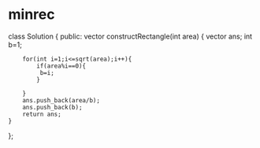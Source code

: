 # minrec

class Solution {
public:
    vector<int> constructRectangle(int area) {
        vector<int> ans;
        int b=1;

        for(int i=1;i<=sqrt(area);i++){
            if(area%i==0){
             b=i;
            }
            
        }
        ans.push_back(area/b);
        ans.push_back(b);
        return ans;
    }
};
